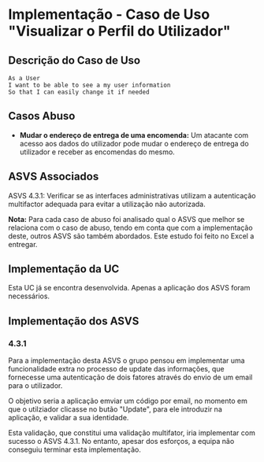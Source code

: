 # Implementação - Caso de Uso "Visualizar o Perfil do Utilizador"

## Descrição do Caso de Uso

```
As a User
I want to be able to see a my user information
So that I can easily change it if needed
```

## Casos Abuso

- **Mudar o endereço de entrega de uma encomenda:** Um atacante com acesso aos dados do utilizador pode mudar o endereço de entrega do utilizador e receber as encomendas do mesmo.

## ASVS Associados

ASVS 4.3.1: Verificar se as interfaces administrativas utilizam a autenticação multifactor adequada para evitar a utilização não autorizada.

**Nota:** Para cada caso de abuso foi analisado qual o ASVS que melhor se relaciona com o caso de abuso, tendo em conta que com a implementação deste, outros ASVS são também abordados.
Este estudo foi feito no Excel a entregar.


## Implementação da UC

Esta UC já se encontra desenvolvida. Apenas a aplicação dos ASVS foram necessários.

## Implementação dos ASVS


### 4.3.1
Para a implementação desta ASVS o grupo pensou em implementar uma funcionalidade extra no processo de update das informações, que fornecesse uma
autenticação de dois fatores através do envio de um email para o utilizador. 

O objetivo seria a aplicação emviar um código por email, no momento em que o utilziador clicasse no butão "Update", para ele introduzir na aplicação,
e validar a sua identidade.

Esta validação, que constitui uma validação multifator, iria implementar com sucesso o ASVS 4.3.1. 
No entanto, apesar dos esforços, a equipa não conseguiu terminar esta implementação.

